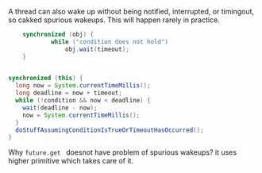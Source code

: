 A thread can also wake up without being notified, interrupted, or timingout, so cakked spurious wakeups.
This will happen rarely in practice. 

``` java
    synchronized (obj) {
            while ("condition does not hold")
                obj.wait(timeout);
    }
    
```
``` java
synchronized (this) {
  long now = System.currentTimeMillis();
  long deadline = now + timeout;
  while (!condition && now < deadline) {
    wait(deadline - now);
    now = System.currentTimeMillis();
  }
  doStuffAssumingConditionIsTrueOrTimeoutHasOccurred();
}
```

Why ```future.get ``` doesnot have problem of spurious wakeups?
it uses higher primitive which takes care of it.

